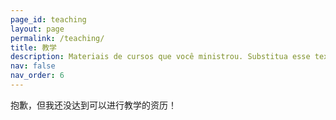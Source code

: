 ```yaml
---
page_id: teaching
layout: page
permalink: /teaching/
title: 教学
description: Materiais de cursos que você ministrou. Substitua esse texto com sua descrição.
nav: false
nav_order: 6
---
```


抱歉，但我还没达到可以进行教学的资历！

